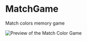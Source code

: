 # MatchGame
 Match colors memory game

![Preview of the Match Color Game](https://istoan.com/jocuri/Culorile/image.png)

